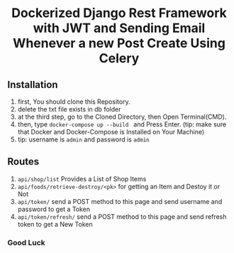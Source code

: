 <div  align="center">
<h1  align="center">Dockerized Django Rest Framework with JWT and Sending Email Whenever a new Post Create Using Celery</h1>
</div>

## Installation

1. first, You should clone this Repository.<br/>
2. delete the txt file exists in db folder
3. at the third step, go to the Cloned Directory, then Open Terminal(CMD). <br/>
4. then, type ```docker-compose up --build ``` and Press Enter. (tip: make sure that Docker and Docker-Compose is Installed on Your Machine)
5. tip: username is ``` admin ``` and password is ``` admin ```

## Routes

1. ```api/shop/list``` Provides a List of Shop Items <br/>
2. ```api/foods/retrieve-destroy/<pk>``` for getting an Item and Destoy it or Not <br/>
3. ```api/token/``` send a POST method to this page and send username and password to get a Token <br/>
4. ```api/token/refresh/``` send a POST method to this page and send refresh token to get a New Token <br/>


### Good Luck
